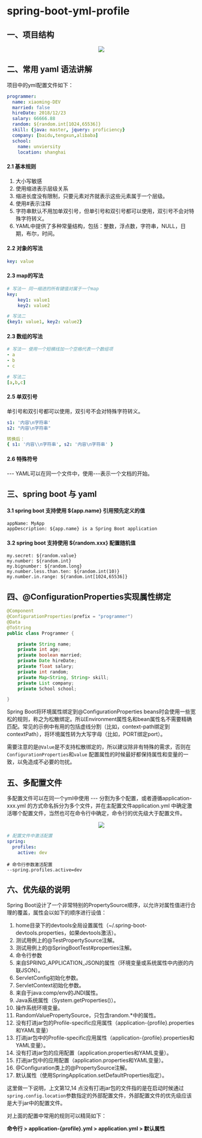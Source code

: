 # spring-boot-yml-profile

## 一、项目结构

<div align="center"> <img src="https://github.com/heibaiying/spring-samples-for-all/blob/master/pictures/spring-boot-yml-profile.png"/> </div>

## 二、常用 yaml 语法讲解

项目中的yml配置文件如下：

```yaml
programmer:
  name: xiaoming-DEV
  married: false
  hireDate: 2018/12/23
  salary: 66666.88
  random: ${random.int[1024,65536]}
  skill: {java: master, jquery: proficiency}
  company: [baidu,tengxun,alibaba]
  school:
    name: unviersity
    location: shanghai
```

#### 2.1 基本规则

1. 大小写敏感 
2. 使用缩进表示层级关系 
3. 缩进长度没有限制，只要元素对齐就表示这些元素属于一个层级。 
4. 使用#表示注释 
5. 字符串默认不用加单双引号，但单引号和双引号都可以使用，双引号不会对特殊字符转义。
6. YAML中提供了多种常量结构，包括：整数，浮点数，字符串，NULL，日期，布尔，时间。

#### 2.2 对象的写法

```yaml
key: value
```

#### 2.3 map的写法

```yaml
# 写法一 同一缩进的所有键值对属于一个map
key: 
    key1: value1
    key2: value2

# 写法二
{key1: value1, key2: value2}
```

#### 2.3 数组的写法

```yaml
# 写法一 使用一个短横线加一个空格代表一个数组项
- a
- b
- c

# 写法二
[a,b,c]
```

#### 2.5 单双引号

单引号和双引号都可以使用，双引号不会对特殊字符转义。

```yaml
s1: '内容\n字符串'
s2: "内容\n字符串"

转换后：
{ s1: '内容\\n字符串', s2: '内容\n字符串' }
```

#### 2.6 特殊符号

---  YAML可以在同一个文件中，使用---表示一个文档的开始。



## 三、spring boot 与 yaml

#### 3.1  spring boot 支持使用 ${app.name} 引用预先定义的值

```properties
appName: MyApp
appDescription: ${app.name} is a Spring Boot application
```

#### 3.2 spring boot 支持使用 ${random.xxx} 配置随机值

```properties
my.secret: ${random.value}
my.number: ${random.int}
my.bignumber: ${random.long}
my.number.less.than.ten: ${random.int(10)}
my.number.in.range: ${random.int[1024,65536]}
```



## 四、@ConfigurationProperties实现属性绑定

```java
@Component
@ConfigurationProperties(prefix = "programmer")
@Data
@ToString
public class Programmer {

    private String name;
    private int age;
    private boolean married;
    private Date hireDate;
    private float salary;
    private int random;
    private Map<String, String> skill;
    private List company;
    private School school;

}
```

Spring Boot将环境属性绑定到@ConfigurationProperties beans时会使用一些宽松的规则，称之为松散绑定。所以Environment属性名和bean属性名不需要精确匹配。常见的示例中有用的包括虚线分割（比如，context-path绑定到contextPath），将环境属性转为大写字母（比如，PORT绑定port）。

需要注意的是`@Value`是不支持松散绑定的，所以建议除非有特殊的需求，否则在`ConfigurationProperties`和`value` 配置属性的时候最好都保持属性和变量的一致，以免造成不必要的勿扰。



## 五、多配置文件

多配置文件可以在同一个yml中使用 --- 分割为多个配置，或者遵循application-xxx.yml 的方式命名拆分为多个文件，并在主配置文件application.yml 中确定激活哪个配置文件，当然也可在命令行中确定，命令行的优先级大于配置文件。

<div align="center"> <img src="https://github.com/heibaiying/spring-samples-for-all/blob/master/pictures/profile.png"/> </div>

```yaml
# 配置文件中激活配置
spring:
  profiles:
    active: dev
```

```shell
# 命令行参数激活配置
--spring.profiles.active=dev
```



## 六、优先级的说明

Spring Boot设计了一个非常特别的PropertySource顺序，以允许对属性值进行合理的覆盖，属性会以如下的顺序进行设值：

1. home目录下的devtools全局设置属性（~/.spring-boot-devtools.properties，如果devtools激活）。
2. 测试用例上的@TestPropertySource注解。
3. 测试用例上的@SpringBootTest#properties注解。
4. 命令行参数
5. 来自SPRING_APPLICATION_JSON的属性（环境变量或系统属性中内嵌的内联JSON）。
6. ServletConfig初始化参数。
7. ServletContext初始化参数。
8. 来自于java:comp/env的JNDI属性。
9. Java系统属性（System.getProperties()）。
10. 操作系统环境变量。
11. RandomValuePropertySource，只包含random.*中的属性。
12. 没有打进jar包的Profile-specific应用属性（application-{profile}.properties和YAML变量）
13. 打进jar包中的Profile-specific应用属性（application-{profile}.properties和YAML变量）。
14. 没有打进jar包的应用配置（application.properties和YAML变量）。
15. 打进jar包中的应用配置（application.properties和YAML变量）。
16. @Configuration类上的@PropertySource注解。
17. 默认属性（使用SpringApplication.setDefaultProperties指定）。

这里做一下说明，上文第12,14 点没有打进jar包的文件指的是在启动时候通过`spring.config.location`参数指定的外部配置文件，外部配置文件的优先级应该是大于jar中的配置文件。

对上面的配置中常用的规则可以精简如下：

**命令行 > application-{profile}.yml > application.yml > 默认属性**